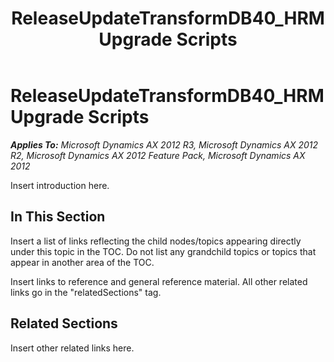 ﻿---
title: ReleaseUpdateTransformDB40_HRM Upgrade Scripts
TOCTitle: ReleaseUpdateTransformDB40_HRM Upgrade Scripts
ms:assetid: 42705db1-6afe-4304-b85e-1ad63a6a5eaf
ms:mtpsurl: https://msdn.microsoft.com/en-us/library/JJ718851(v=AX.60)
ms:contentKeyID: 49707895
ms.date: 05/18/2015
mtps_version: v=AX.60
---

# ReleaseUpdateTransformDB40\_HRM Upgrade Scripts 


_**Applies To:** Microsoft Dynamics AX 2012 R3, Microsoft Dynamics AX 2012 R2, Microsoft Dynamics AX 2012 Feature Pack, Microsoft Dynamics AX 2012_

Insert introduction here.

## In This Section

Insert a list of links reflecting the child nodes/topics appearing directly under this topic in the TOC. Do not list any grandchild topics or topics that appear in another area of the TOC.


Insert links to reference and general reference material. All other related links go in the "relatedSections" tag.

## Related Sections

Insert other related links here.

  


